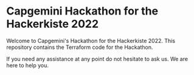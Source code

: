 # Capgemini Hackathon for the Hackerkiste 2022

Welcome to Capgemini's Hackathon for the Hackerkiste 2022. This repository contains the Terraform code for the Hackathon.

If you need any assistance at any point do not hesitate to ask us.
We are here to help you.